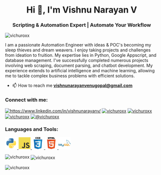 <h1 align="center">Hi 👋, I'm Vishnu Narayan V</h1>
<h3 align="center">Scripting & Automation Expert | Automate Your Workflow</h3>

<p align="left"> <img src="https://komarev.com/ghpvc/?username=vishnunarayanvenugopal&label=Profile%20views&color=0e75b6&style=flat" alt="vichuroxx" /> </p>

<!-- - 👨‍💻 All of my projects are available at [https://vishnunarayanvenugopal.github.io/Portfolio/](https://vishnunarayanvenugopal.github.io/Portfolio/) -->

I am a passionate Automation Engineer with ideas & POC's becoming my sleep thieves and dream weavers. I enjoy taking projects and challenges from ideation to fruition. My expertise lies in Python, Google Appscript, and database management. I've successfully completed numerous projects involving web scraping, document parsing, and chatbot development. My experience extends to artificial intelligence and machine learning, allowing me to tackle complex business problems with efficient solutions.

- 📫 How to reach me **vishnunarayanvenugopal@gmail.com**

<!-- ### Blogs posts
 BLOG-POST-LIST:START -->
<!-- BLOG-POST-LIST:END -->

<h3 align="left">Connect with me:</h3>
<p align="left">
<a href="https://www.linkedin.com/in/vishnunarayanv/" target="blank"><img align="center" src="https://cdn.jsdelivr.net/npm/simple-icons@3.0.1/icons/linkedin.svg" alt="https://www.linkedin.com/in/vishnunarayanv/" height="30" width="40" /></a>
<a href="https://www.codechef.com/users/vichuroxx" target="blank"><img align="center" src="https://cdn.jsdelivr.net/npm/simple-icons@3.1.0/icons/codechef.svg" alt="vichuroxx" height="30" width="40" /></a>
<a href="https://www.hackerrank.com/vichuroxx" target="blank"><img align="center" src="https://cdn.jsdelivr.net/npm/simple-icons@3.0.1/icons/hackerrank.svg" alt="vichuroxx" height="30" width="40" /></a>
<a href="https://leetcode.com/vichuroxx/" target="blank"><img align="center" src="https://cdn.jsdelivr.net/npm/simple-icons@3.0.1/icons/leetcode.svg" alt="vichuroxx" height="30" width="40" /></a>
<a href="https://www.hackerearth.com/@vichuroxx" target="blank"><img align="center" src="https://cdn.jsdelivr.net/npm/simple-icons@3.0.1/icons/hackerearth.svg" alt="@vichuroxx" height="30" width="40" /></a>
</p>

<h3 align="left">Languages and Tools:</h3>
<p align="left"> 
	<a href="https://www.python.org/" target="_blank"> <img src="https://raw.githubusercontent.com/devicons/devicon/master/icons/python/python-original.svg" alt="c" width="40" height="40"/> </a> 
	<a href="https://www.javascript.com/" target="_blank"> <img src="https://raw.githubusercontent.com/devicons/devicon/master/icons/javascript/javascript-original.svg" alt="cplusplus" width="40" height="40"/> </a>
	 <a href="https://www.w3schools.com/css/" target="_blank"> <img src="https://raw.githubusercontent.com/devicons/devicon/master/icons/css3/css3-original-wordmark.svg" alt="css3" width="40" height="40"/> </a>
	  <a href="https://www.w3.org/html/" target="_blank"> <img src="https://raw.githubusercontent.com/devicons/devicon/master/icons/html5/html5-original-wordmark.svg" alt="html5" width="40" height="40"/> </a>
	 <a href="https://www.mysql.com/" target="_blank"> <img src="https://raw.githubusercontent.com/devicons/devicon/master/icons/mysql/mysql-original-wordmark.svg" alt="mysql" width="40" height="40"/> </a> </p>

<p><img align="left" src="https://github-readme-stats.vercel.app/api/top-langs?username=vishnunarayanvenugopal&show_icons=true&locale=en&layout=compact" alt="vichuroxx" /></p>

<p>&nbsp;<img align="center" src="https://github-readme-stats.vercel.app/api?username=vishnunarayanvenugopal&show_icons=true&locale=en" alt="vichuroxx" /></p>

<p><img align="center" src="https://github-readme-streak-stats.herokuapp.com/?user=vishnunarayanvenugopal&" alt="vichuroxx" /></p>
